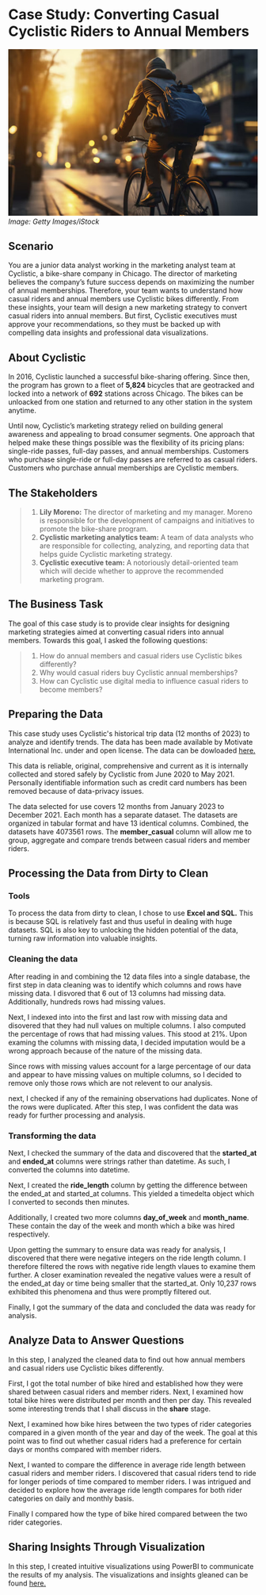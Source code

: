 # **Case Study: Converting Casual Cyclistic Riders to Annual Members**

![people_riding_a_bike](images/person-riding-bike.jpg)
*Image: Getty Images/iStock*

## Scenario 

You are a junior data analyst working in the marketing analyst team at Cyclistic, a bike-share company in Chicago. The director of
marketing believes the company’s future success depends on maximizing the number of annual memberships. Therefore, your
team wants to understand how casual riders and annual members use Cyclistic bikes differently. From these insights, your team
will design a new marketing strategy to convert casual riders into annual members. But first, Cyclistic executives must approve
your recommendations, so they must be backed up with compelling data insights and professional data visualizations.

## About Cyclistic 

In 2016, Cyclistic launched a successful bike-sharing offering. Since then, the program has grown to a fleet of **5,824** bicycles that are geotracked and locked into a network of **692** stations across Chicago. The bikes can be unloacked from one station and returned to any other station in the system anytime. 

Until now, Cyclistic’s marketing strategy relied on building general awareness and appealing to broad consumer segments. One approach that helped make these things possible was the flexibility of its pricing plans: single-ride passes, full-day passes, and annual memberships. Customers who purchase single-ride or full-day passes are referred to as casual riders. Customers who purchase annual memberships are Cyclistic members.

## The Stakeholders 

> 1. **Lily Moreno:** The director of marketing and my manager. Moreno is responsible for the development of campaigns and initiatives to promote the bike-share program. 
> 2. **Cyclistic marketing analytics team:** A team of data analysts who are responsible for collecting, analyzing, and reporting data that helps guide Cyclistic marketing strategy. 
> 3. **Cyclistic executive team:** A notoriously detail-oriented team which will decide whether to approve the recommended marketing program.

## The Business Task

The goal of this case study is to provide clear insights for designing marketing strategies aimed at converting casual riders into annual members. Towards this goal, I asked the following questions:

> 1. How do annual members and casual riders use Cyclistic bikes differently?
> 2. Why would casual riders buy Cyclistic annual memberships?
> 3. How can Cyclistic use digital media to influence casual riders to become members? 

## Preparing the Data 

This case study uses Cyclistic's historical trip data (12 months of 2023) to analyze and identify trends. The data has been made available by Motivate International Inc. under and open license. The data can be dowloaded [here.](https://divvy-tripdata.s3.amazonaws.com/index.html)

This data is reliable, original, comprehensive and current as it is internally collected and stored safely by Cyclistic from June 2020 to May 2021. Personally identifiable information  such as credit card numbers has been removed because of data-privacy issues.

The data selected for use covers 12 months from January 2023 to December 2021. Each month has a separate dataset. The datasets are organized in tabular format and have 13 identical columns. Combined, the datasets have 4073561 rows. The **member_casual** column will allow me to group, aggregate and compare trends between casual riders and member riders. 

## Processing the Data from Dirty to Clean

### Tools
To process the data from dirty to clean, I chose to use **Excel and SQL.** This is because SQL is relatively fast and thus useful in dealing with huge datasets. SQL is also key to unlocking the hidden potential of the data, turning raw information into valuable insights.

### Cleaning the data

After reading in and combining the 12 data files into a single database, the first step in data cleaning was to identify which columns and rows have missing data. I disvored that 6 out of 13 columns had missing data. Additionally, hundreds rows had missing values. 

Next, I indexed into into the first and last row with missing data and disovered that they had null values on multiple columns. I also computed the percentage of rows that had missing values. This stood at 21%. Upon examing the columns with missing data, I decided imputation would be a wrong approach because of the nature of the missing data. 

Since rows with missing values account for a large percentage of our data and appear to have missing values on multiple columns, so I decided to remove only those rows which are not relevent to our analysis.

next, I checked if any of the remaining observations had duplicates. None of the rows were duplicated. After this step, I was confident the data was ready for further processing and analysis. 

### Transforming the data

Next, I checked the summary of the data and discovered that the **started_at** and **ended_at** columns were strings rather than datetime. As such, I converted the columns into datetime.

Next, I created the **ride_length** column by getting the difference between the ended_at and started_at columns. This yielded a timedelta object which I converted to seconds then minutes. 

Additionally, I created two more columns **day_of_week** and **month_name**. These contain the day of the week and month which a bike was hired respectively. 

Upon getting the summary to ensure data was ready for analysis, I discovered that there were negative integers on the ride length column. I therefore filtered the rows with negative ride length vlaues to examine them further. A closer examination revealed the negative values were a result of the ended_at day or time being smaller that the started_at. Only 10,237 rows exhibited this phenomena and thus were promptly filtered out. 

Finally, I got the summary of the data and concluded the data was ready for analysis. 

## Analyze Data to Answer Questions

In this step, I analyzed the cleaned data to find out how annual members and casual riders use Cyclistic bikes differently.

First, I got the total number of bike hired and established how they were shared between casual riders and  member riders. Next, I examined how total bike hires were distributed per month and then per day. This revealed some interesting trends that I shall discuss in the **share** stage. 

Next, I examined how bike hires between the two types of rider categories compared in a given month of the year and day of the week. The goal at this point was to find out whether casual riders had a preference for certain days or months compared with member riders. 

Next, I wanted to compare the difference in average ride length between casual riders and member riders. I discovered that casual riders tend to ride for longer periods of time compared to member riders. I was intrigued and decided to explore how the average ride length compares for both rider categories on daily and monthly basis. 

Finally I compared how the type of bike hired compared between the two rider categories. 

## Sharing Insights Through Visualization 

In this step, I created intuitive visualizations using PowerBI to communicate the results of my analysis. The visualizations and insights gleaned can be found [here.]()
